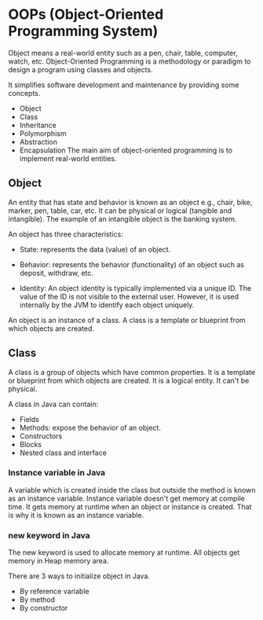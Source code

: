 # OOPs (Object-Oriented Programming System)

Object means a real-world entity such as a pen, chair, table, computer, watch, etc.
Object-Oriented Programming is a methodology or paradigm to design a program using classes and objects.

It simplifies software development and maintenance by providing some concepts.

- Object
- Class
- Inheritance
- Polymorphism
- Abstraction
- Encapsulation
  The main aim of object-oriented programming is to implement real-world entities.

## Object

An entity that has state and behavior is known as an object e.g., chair, bike, marker, pen, table, car, etc.
It can be physical or logical (tangible and intangible). The example of an intangible object is the banking system.

An object has three characteristics:

- State: represents the data (value) of an object.

- Behavior: represents the behavior (functionality) of an object such as deposit, withdraw, etc.

- Identity: An object identity is typically implemented via a unique ID. The value of the ID is not visible to the external user. However, it is used internally by the JVM to identify each object uniquely.

An object is an instance of a class. A class is a template or blueprint from which objects are created.

## Class

A class is a group of objects which have common properties.
It is a template or blueprint from which objects are created.
It is a logical entity. It can't be physical.

A class in Java can contain:

- Fields
- Methods: expose the behavior of an object.
- Constructors
- Blocks
- Nested class and interface

### Instance variable in Java

A variable which is created inside the class but outside the method is known as an instance variable.
Instance variable doesn't get memory at compile time. It gets memory at runtime when an object or instance is created. That is why it is known as an instance variable.

### new keyword in Java

The new keyword is used to allocate memory at runtime. All objects get memory in Heap memory area.

There are 3 ways to initialize object in Java.

- By reference variable
- By method
- By constructor
